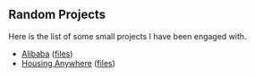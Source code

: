 Random Projects
----------

Here is the list of some small projects I have been engaged with.

- [Alibaba](Alibaba/Alibaba.md) ([files](Alibaba))
- [Housing Anywhere](HousingAnywhere/HousingAnywhere.ipynb) ([files](HousingAnywhere))
